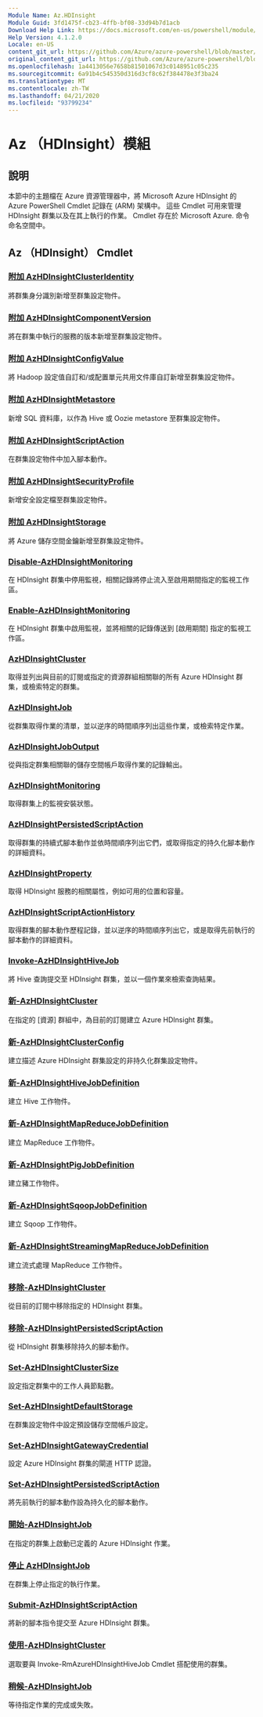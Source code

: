 ```yaml
---
Module Name: Az.HDInsight
Module Guid: 3fd1475f-cb23-4ffb-bf08-33d94b7d1acb
Download Help Link: https://docs.microsoft.com/en-us/powershell/module/az.hdinsight
Help Version: 4.1.2.0
Locale: en-US
content_git_url: https://github.com/Azure/azure-powershell/blob/master/src/HDInsight/HDInsight/help/Az.HDInsight.md
original_content_git_url: https://github.com/Azure/azure-powershell/blob/master/src/HDInsight/HDInsight/help/Az.HDInsight.md
ms.openlocfilehash: 1a4413056e7658b81501067d3c0148951c05c235
ms.sourcegitcommit: 6a91b4c545350d316d3cf8c62f384478e3f3ba24
ms.translationtype: MT
ms.contentlocale: zh-TW
ms.lasthandoff: 04/21/2020
ms.locfileid: "93799234"
---
```

# Az （HDInsight）模組
## 說明
本節中的主題檔在 Azure 資源管理器中，將 Microsoft Azure HDInsight 的 Azure PowerShell Cmdlet 記錄在 (ARM) 架構中。 這些 Cmdlet 可用來管理 HDInsight 群集以及在其上執行的作業。 Cmdlet 存在於 Microsoft Azure. 命令命名空間中。

## Az （HDInsight） Cmdlet
### [附加 AzHDInsightClusterIdentity](Add-AzHDInsightClusterIdentity.md)
將群集身分識別新增至群集設定物件。

### [附加 AzHDInsightComponentVersion](Add-AzHDInsightComponentVersion.md)
將在群集中執行的服務的版本新增至群集設定物件。

### [附加 AzHDInsightConfigValue](Add-AzHDInsightConfigValue.md)
將 Hadoop 設定值自訂和/或配置單元共用文件庫自訂新增至群集設定物件。

### [附加 AzHDInsightMetastore](Add-AzHDInsightMetastore.md)
新增 SQL 資料庫，以作為 Hive 或 Oozie metastore 至群集設定物件。

### [附加 AzHDInsightScriptAction](Add-AzHDInsightScriptAction.md)
在群集設定物件中加入腳本動作。

### [附加 AzHDInsightSecurityProfile](Add-AzHDInsightSecurityProfile.md)
新增安全設定檔至群集設定物件。

### [附加 AzHDInsightStorage](Add-AzHDInsightStorage.md)
將 Azure 儲存空間金鑰新增至群集設定物件。

### [Disable-AzHDInsightMonitoring](Disable-AzHDInsightMonitoring.md)
在 HDInsight 群集中停用監視，相關記錄將停止流入至啟用期間指定的監視工作區。

### [Enable-AzHDInsightMonitoring](Enable-AzHDInsightMonitoring.md)
在 HDInsight 群集中啟用監視，並將相關的記錄傳送到 [啟用期間] 指定的監視工作區。

### [AzHDInsightCluster](Get-AzHDInsightCluster.md)
取得並列出與目前的訂閱或指定的資源群組相關聯的所有 Azure HDInsight 群集，或檢索特定的群集。

### [AzHDInsightJob](Get-AzHDInsightJob.md)
從群集取得作業的清單，並以逆序的時間順序列出這些作業，或檢索特定作業。

### [AzHDInsightJobOutput](Get-AzHDInsightJobOutput.md)
從與指定群集相關聯的儲存空間帳戶取得作業的記錄輸出。

### [AzHDInsightMonitoring](Get-AzHDInsightMonitoring.md)
取得群集上的監視安裝狀態。

### [AzHDInsightPersistedScriptAction](Get-AzHDInsightPersistedScriptAction.md)
取得群集的持續式腳本動作並依時間順序列出它們，或取得指定的持久化腳本動作的詳細資料。

### [AzHDInsightProperty](Get-AzHDInsightProperty.md)
取得 HDInsight 服務的相關屬性，例如可用的位置和容量。

### [AzHDInsightScriptActionHistory](Get-AzHDInsightScriptActionHistory.md)
取得群集的腳本動作歷程記錄，並以逆序的時間順序列出它，或是取得先前執行的腳本動作的詳細資料。

### [Invoke-AzHDInsightHiveJob](Invoke-AzHDInsightHiveJob.md)
將 Hive 查詢提交至 HDInsight 群集，並以一個作業來檢索查詢結果。

### [新-AzHDInsightCluster](New-AzHDInsightCluster.md)
在指定的 [資源] 群組中，為目前的訂閱建立 Azure HDInsight 群集。

### [新-AzHDInsightClusterConfig](New-AzHDInsightClusterConfig.md)
建立描述 Azure HDInsight 群集設定的非持久化群集設定物件。

### [新-AzHDInsightHiveJobDefinition](New-AzHDInsightHiveJobDefinition.md)
建立 Hive 工作物件。

### [新-AzHDInsightMapReduceJobDefinition](New-AzHDInsightMapReduceJobDefinition.md)
建立 MapReduce 工作物件。

### [新-AzHDInsightPigJobDefinition](New-AzHDInsightPigJobDefinition.md)
建立豬工作物件。

### [新-AzHDInsightSqoopJobDefinition](New-AzHDInsightSqoopJobDefinition.md)
建立 Sqoop 工作物件。

### [新-AzHDInsightStreamingMapReduceJobDefinition](New-AzHDInsightStreamingMapReduceJobDefinition.md)
建立流式處理 MapReduce 工作物件。

### [移除-AzHDInsightCluster](Remove-AzHDInsightCluster.md)
從目前的訂閱中移除指定的 HDInsight 群集。

### [移除-AzHDInsightPersistedScriptAction](Remove-AzHDInsightPersistedScriptAction.md)
從 HDInsight 群集移除持久的腳本動作。

### [Set-AzHDInsightClusterSize](Set-AzHDInsightClusterSize.md)
設定指定群集中的工作人員節點數。

### [Set-AzHDInsightDefaultStorage](Set-AzHDInsightDefaultStorage.md)
在群集設定物件中設定預設儲存空間帳戶設定。

### [Set-AzHDInsightGatewayCredential](Set-AzHDInsightGatewayCredential.md)
設定 Azure HDInsight 群集的閘道 HTTP 認證。

### [Set-AzHDInsightPersistedScriptAction](Set-AzHDInsightPersistedScriptAction.md)
將先前執行的腳本動作設為持久化的腳本動作。

### [開始-AzHDInsightJob](Start-AzHDInsightJob.md)
在指定的群集上啟動已定義的 Azure HDInsight 作業。

### [停止 AzHDInsightJob](Stop-AzHDInsightJob.md)
在群集上停止指定的執行作業。

### [Submit-AzHDInsightScriptAction](Submit-AzHDInsightScriptAction.md)
將新的腳本指令提交至 Azure HDInsight 群集。

### [使用-AzHDInsightCluster](Use-AzHDInsightCluster.md)
選取要與 Invoke-RmAzureHDInsightHiveJob Cmdlet 搭配使用的群集。

### [稍候-AzHDInsightJob](Wait-AzHDInsightJob.md)
等待指定作業的完成或失敗。

